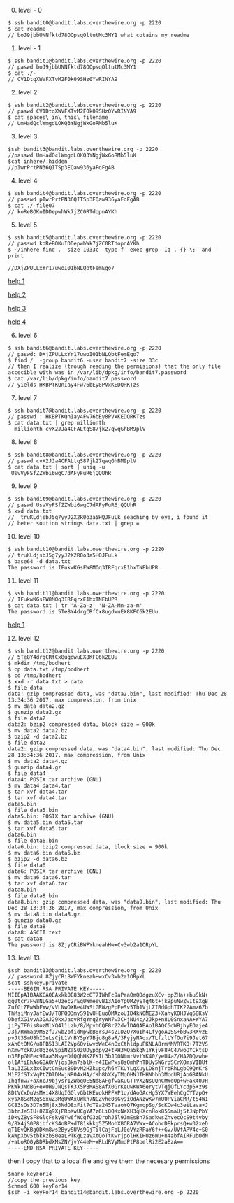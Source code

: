 0. level - 0
```console
$ ssh bandit0@bandit.labs.overthewire.org -p 2220
$ cat readme
// boJ9jbbUNNfktd78OOpsqOltutMc3MY1 what cotains my readme 
```

1. level - 1
```console
$ ssh bandit1@bandit.labs.overthewire.org -p 2220
// paswd boJ9jbbUNNfktd78OOpsqOltutMc3MY1
$ cat ./-
// CV1DtqXWVFXTvM2F0k09SHz0YwRINYA9
```


2. level 2
```console
$ ssh bandit2@bandit.labs.overthewire.org -p 2220
// paswd CV1DtqXWVFXTvM2F0k09SHz0YwRINYA9
$ cat spaces\ in\ this\ filename 
// UmHadQclWmgdLOKQ3YNgjWxGoRMb5luK
```

3. level 3
```console
$ssh bandit3@bandit.labs.overthewire.org -p 2220
//passwd UmHadQclWmgdLOKQ3YNgjWxGoRMb5luK
$cat inhere/.hidden 
//pIwrPrtPN36QITSp3EQaw936yaFoFgAB
```

4. level 4
```console
$ ssh bandit4@bandit.labs.overthewire.org -p 2220
// passwd pIwrPrtPN36QITSp3EQaw936yaFoFgAB
$ cat ./-file07
// koReBOKuIDDepwhWk7jZC0RTdopnAYKh
```

5. level 5
```console
$ ssh bandit5@bandit.labs.overthewire.org -p 2220
// passwd koReBOKuIDDepwhWk7jZC0RTdopnAYKh
$ ~/inhere find . -size 1033c -type f -exec grep -Iq . {} \; -and -print 

//DXjZPULLxYr17uwoI01bNLQbtFemEgo7
```
[help 1](http://www.ducea.com/2008/02/12/linux-tips-find-all-files-of-a-particular-size/)

[help 2](https://unix.stackexchange.com/questions/313442/find-human-readable-files)

[help 3](https://stackoverflow.com/questions/4767396/linux-command-how-to-find-only-text-files)

[help 4](https://stackoverflow.com/questions/22122643/how-to-check-if-a-regular-file-is-executable-or-not-in-linux
)



6. level 6
```console
$ ssh bandit6@bandit.labs.overthewire.org -p 2220
// paswd: DXjZPULLxYr17uwoI01bNLQbtFemEgo7
$ find /  -group bandit6 -user bandit7 -size 33c
// then I realize (trough reading the permisions) that the only file accecible with was in /var/lib/dpkg/info/bandit7.password
$ cat /var/lib/dpkg/info/bandit7.password
// yields HKBPTKQnIay4Fw76bEy8PVxKEDQRKTzs
```

7. level 7
```console
$ ssh bandit7@bandit.labs.overthewire.org -p 2220
// passwd : HKBPTKQnIay4Fw76bEy8PVxKEDQRKTzs
$ cat data.txt | grep millionth
  millionth	cvX2JJa4CFALtqS87jk27qwqGhBM9plV
```

8. level 8 
```console
$ ssh bandit8@bandit.labs.overthewire.org -p 2220
// paswd cvX2JJa4CFALtqS87jk27qwqGhBM9plV
$ cat data.txt | sort | uniq -u
 UsvVyFSfZZWbi6wgC7dAFyFuR6jQQUhR
```

9. level 9
```console
$ ssh bandit9@bandit.labs.overthewire.org -p 2220
// paswd UsvVyFSfZZWbi6wgC7dAFyFuR6jQQUhR
$ xxd data.txt
//  truKLdjsbJ5g7yyJ2X2R0o3a5HQJFuLk seaching by eye, i found it
// beter soution strings data.txt | grep =
```

10. level 10
```console
$ ssh bandit10@bandit.labs.overthewire.org -p 2220
// truKLdjsbJ5g7yyJ2X2R0o3a5HQJFuLk
$ base64 -d data.txt
The password is IFukwKGsFW8MOq3IRFqrxE1hxTNEbUPR
```

11. level 11
```console
$ ssh bandit11@bandit.labs.overthewire.org -p 2220
// IFukwKGsFW8MOq3IRFqrxE1hxTNEbUPR
$ cat data.txt | tr 'A-Za-z' 'N-ZA-Mn-za-m'
The password is 5Te8Y4drgCRfCx8ugdwuEX8KFC6k2EUu
```
[help 1](https://www.busindre.com/cifrado_cesar_desde_la_terminal_con_tr)


12. level 12
```console
$ ssh bandit12@bandit.labs.overthewire.org -p 2220
// 5Te8Y4drgCRfCx8ugdwuEX8KFC6k2EUu
$ mkdir /tmp/bodhert
$ cp data.txt /tmp/bodhert
$ cd /tmp/bodhert
$ xxd -r data.txt > data
$ file data
data: gzip compressed data, was "data2.bin", last modified: Thu Dec 28 13:34:36 2017, max compression, from Unix
$ mv data data2.gz
$ gunzip data2.gz
$ file data2
data2: bzip2 compressed data, block size = 900k
$ mv data2 data2.bz
$ bzip2 -d data2.bz
$ file data2
data2: gzip compressed data, was "data4.bin", last modified: Thu Dec 28 13:34:36 2017, max compression, from Unix
$ mv data2 data4.gz
$ gunzip data4.gz
$ file data4
data4: POSIX tar archive (GNU)
$ mv data4 data4.tar
$ tar xvf data4.tar
$ tar xvf data4.tar
data5.bin
$ file data5.bin
data5.bin: POSIX tar archive (GNU)
$ mv data5.bin data5.tar
$ tar xvf data5.tar
data6.bin
$ file data6.bin
data6.bin: bzip2 compressed data, block size = 900k
$ mv data6.bin data6.bz
$ bzip2 -d data6.bz
$ file data6
data6: POSIX tar archive (GNU)
$ mv data6 data6.tar
$ tar xvf data6.tar
data8.bin
$ file data8.bin
data8.bin: gzip compressed data, was "data9.bin", last modified: Thu Dec 28 13:34:36 2017, max compression, from Unix
$ mv data8.bin data8.gz
$ gunzip data8.gz
$ file data8
data8: ASCII text
$ cat data8
The password is 8ZjyCRiBWFYkneahHwxCv3wb2a1ORpYL
```

13. level 13
```console
$ssh bandit13@bandit.labs.overthewire.org -p 2220
// password 8ZjyCRiBWFYkneahHwxCv3wb2a1ORpYL
$cat sshkey.private
-----BEGIN RSA PRIVATE KEY-----
MIIEpAIBAAKCAQEAxkkOE83W2cOT7IWhFc9aPaaQmQDdgzuXCv+ppZHa++buSkN+
gg0tcr7Fw8NLGa5+Uzec2rEg0WmeevB13AIoYp0MZyETq46t+jk9puNwZwIt9XgB
ZufGtZEwWbFWw/vVLNwOXBe4UWStGRWzgPpEeSv5Tb1VjLZIBdGphTIK22Amz6Zb
ThMsiMnyJafEwJ/T8PQO3myS91vUHEuoOMAzoUID4kN0MEZ3+XahyK0HJVq68KsV
ObefXG1vvA3GAJ29kxJaqvRfgYnqZryWN7w3CHjNU4c/2Jkp+n8L0SnxaNA+WYA7
jiPyTF0is8uzMlYQ4l1Lzh/8/MpvhCQF8r22dwIDAQABAoIBAQC6dWBjhyEOzjeA
J3j/RWmap9M5zfJ/wb2bfidNpwbB8rsJ4sZIDZQ7XuIh4LfygoAQSS+bBw3RXvzE
pvJt3SmU8hIDuLsCjL1VnBY5pY7Bju8g8aR/3FyjyNAqx/TLfzlLYfOu7i9Jet67
xAh0tONG/u8FB5I3LAI2Vp6OviwvdWeC4nOxCthldpuPKNLA8rmMMVRTKQ+7T2VS
nXmwYckKUcUgzoVSpiNZaS0zUDypdpy2+tRH3MQa5kqN1YKjvF8RC47woOYCktsD
o3FFpGNFec9Taa3Msy+DfQQhHKZFKIL3bJDONtmrVvtYK40/yeU4aZ/HA2DQzwhe
ol1AfiEhAoGBAOnVjosBkm7sblK+n4IEwPxs8sOmhPnTDUy5WGrpSCrXOmsVIBUf
laL3ZGLx3xCIwtCnEucB9DvN2HZkupc/h6hTKUYLqXuyLD8njTrbRhLgbC9QrKrS
M1F2fSTxVqPtZDlDMwjNR04xHA/fKh8bXXyTMqOHNJTHHNhbh3McdURjAoGBANkU
1hqfnw7+aXncJ9bjysr1ZWbqOE5Nd8AFgfwaKuGTTVX2NsUQnCMWdOp+wFak40JH
PKWkJNdBG+ex0H9JNQsTK3X5PBMAS8AfX0GrKeuwKWA6erytVTqjOfLYcdp5+z9s
8DtVCxDuVsM+i4X8UqIGOlvGbtKEVokHPFXP1q/dAoGAcHg5YX7WEehCgCYTzpO+
xysX8ScM2qS6xuZ3MqUWAxUWkh7NGZvhe0sGy9iOdANzwKw7mUUFViaCMR/t54W1
GC83sOs3D7n5Mj8x3NdO8xFit7dT9a245TvaoYQ7KgmqpSg/ScKCw4c3eiLava+J
3btnJeSIU+8ZXq9XjPRpKwUCgYA7z6LiOQKxNeXH3qHXcnHok855maUj5fJNpPbY
iDkyZ8ySF8GlcFsky8Yw6fWCqfG3zDrohJ5l9JmEsBh7SadkwsZhvecQcS9t4vby
9/8X4jS0P8ibfcKS4nBP+dT81kkkg5Z5MohXBORA7VWx+ACohcDEkprsQ+w32xeD
qT1EvQKBgQDKm8ws2ByvSUVs9GjTilCajFqLJ0eVYzRPaY6f++Gv/UVfAPV4c+S0
kAWpXbv5tbkkzbS0eaLPTKgLzavXtQoTtKwrjpolHKIHUz6Wu+n4abfAIRFubOdN
/+aLoRQ0yBDRbdXMsZN/jvY44eM+xRLdRVyMmdPtP8belRi2E2aEzA==
-----END RSA PRIVATE KEY-----
```
then I copy that to a local file and give them the necesary permissions

```console
$nano keyFor14
//copy the previous key
$chmod 600 keyFor14
$ssh -i keyFor14 bandit14@bandit.labs.overthewire.org -p 2220
```



